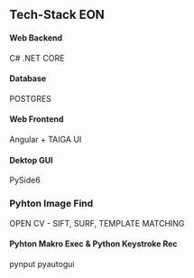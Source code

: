 ## Tech-Stack EON

#### Web Backend

C# .NET CORE

#### Database

POSTGRES

#### Web Frontend

Angular + TAIGA UI

#### Dektop GUI

PySide6

### Pyhton Image Find

OPEN CV - SIFT, SURF, TEMPLATE MATCHING

#### Pyhton Makro Exec & Python Keystroke Rec

pynput
pyautogui 
